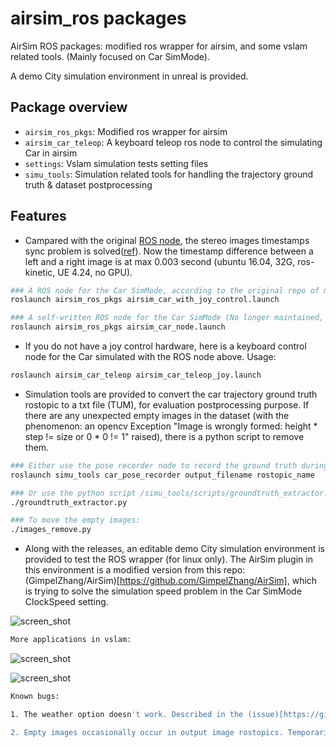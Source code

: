 airsim_ros packages
===================

AirSim ROS packages: modified ros wrapper for airsim, and some vslam related tools. (Mainly focused on Car SimMode).

A demo City simulation environment in unreal is provided.

Package overview
----------------

* `airsim_ros_pkgs`: Modified ros wrapper for airsim
* `airsim_car_teleop`: A keyboard teleop ros node to control the simulating Car in airsim
* `settings`: Vslam simulation tests setting files
* `simu_tools`: Simulation related tools for handling the trajectory ground truth & dataset postprocessing

Features
--------

* Campared with the original [ROS node](https://github.com/microsoft/AirSim/pull/2743), the stereo images timestamps sync problem is solved([ref](https://github.com/xuhao1/airsim_ros_pkgs)). Now the timestamp difference between a left and a right image is at max 0.003 second (ubuntu 16.04, 32G, ros-kinetic, UE 4.24, no GPU). 

```bash
### A ROS node for the Car SimMode, according to the original repo of microsoft/AirSim:
roslaunch airsim_ros_pkgs airsim_car_with_joy_control.launch

### A self-written ROS node for the Car SimMode (No longer maintained, since microsoft/AirSim supports Car ROS node now)
roslaunch airsim_ros_pkgs airsim_car_node.launch
```

* If you do not have a joy control hardware, here is a keyboard control node for the Car simulated with the ROS node above. Usage:

```bash
roslaunch airsim_car_teleop airsim_car_teleop_joy.launch
```

* Simulation tools are provided to convert the car trajectory ground truth rostopic to a txt file (TUM), for evaluation postprocessing purpose. If there are any unexpected empty images in the dataset (with the phenomenon: an opencv Exception "Image is wrongly formed: height * step != size  or  0 * 0 != 1" raised), there is a python script to remove them.

```bash
### Either use the pose recorder node to record the ground truth during simulation: 
roslaunch simu_tools car_pose_recorder output_filename rostopic_name

### Or use the python script /simu_tools/scripts/groundtruth_extractor.py to extract the ground truth from a rosbag. 
./groundtruth_extractor.py

### To move the empty images:
./images_remove.py

```

* Along with the releases, an editable demo City simulation environment is provided to test the ROS wrapper (for linux only). The AirSim plugin in this environment is a modified version from this repo: (GimpelZhang/AirSim)[https://github.com/GimpelZhang/AirSim], which is trying to solve the simulation speed problem in the Car SimMode ClockSpeed setting. 

![screen_shot](https://github.com/GimpelZhang/airsim_ros/raw/master/docs/images/ScreenShot00001.jpg)

```bash
More applications in vslam:

```
![screen_shot](https://github.com/GimpelZhang/airsim_ros/raw/master/docs/images/ORBSLAM2.jpg)

![screen_shot](https://github.com/GimpelZhang/airsim_ros/raw/master/docs/images/.png)

```bash
Known bugs:

1. The weather option doesn't work. Described in the (issue)[https://github.com/microsoft/AirSim/issues/2957]

2. Empty images occasionally occur in output image rostopics. Temporarily the solution is images_remove.py

```